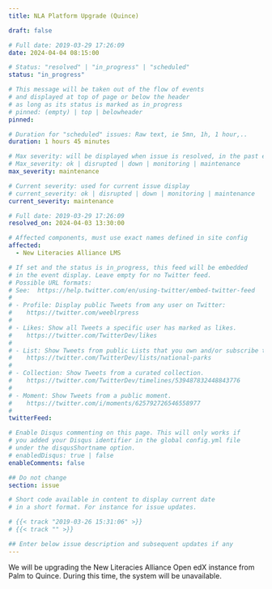 ```yaml
---
title: NLA Platform Upgrade (Quince)

draft: false

# Full date: 2019-03-29 17:26:09
date: 2024-04-04 08:15:00

# Status: "resolved" | "in_progress" | "scheduled"
status: "in_progress"

# This message will be taken out of the flow of events
# and displayed at top of page or below the header
# as long as its status is marked as in_progress
# pinned: (empty) | top | belowheader
pinned: 

# Duration for "scheduled" issues: Raw text, ie 5mn, 1h, 1 hour,..
duration: 1 hours 45 minutes

# Max severity: will be displayed when issue is resolved, in the past events section
# Max_severity: ok | disrupted | down | monitoring | maintenance
max_severity: maintenance

# Current severity: used for current issue display
# current_severity: ok | disrupted | down | monitoring | maintenance
current_severity: maintenance

# Full date: 2019-03-29 17:26:09
resolved_on: 2024-04-03 13:30:00

# Affected components, must use exact names defined in site config
affected:
  - New Literacies Alliance LMS

# If set and the status is in_progress, this feed will be embedded
# in the event display. Leave empty for no Twitter feed.
# Possible URL formats:
# See:  https://help.twitter.com/en/using-twitter/embed-twitter-feed
#
# - Profile: Display public Tweets from any user on Twitter:
#    https://twitter.com/weeblrpress
#  
# - Likes: Show all Tweets a specific user has marked as likes.
#    https://twitter.com/TwitterDev/likes
#
# - List: Show Tweets from public Lists that you own and/or subscribe to.
#    https://twitter.com/TwitterDev/lists/national-parks
# 
# - Collection: Show Tweets from a curated collection.
#    https://twitter.com/TwitterDev/timelines/539487832448843776
#
# - Moment: Show Tweets from a public moment.
#    https://twitter.com/i/moments/625792726546558977
#
twitterFeed: 

# Enable Disqus commenting on this page. This will only works if 
# you added your Disqus identifier in the global config.yml file
# under the disqusShortname option.
# enabledDisqus: true | false
enableComments: false

## Do not change
section: issue

# Short code available in content to display current date
# in a short format. For instance for issue updates.

# {{< track "2019-03-26 15:31:06" >}}
# {{< track "" >}}

## Enter below issue description and subsequent updates if any
---
```

We will be upgrading the New Literacies Alliance Open edX instance from Palm to Quince. During this time, the system will be unavailable.
